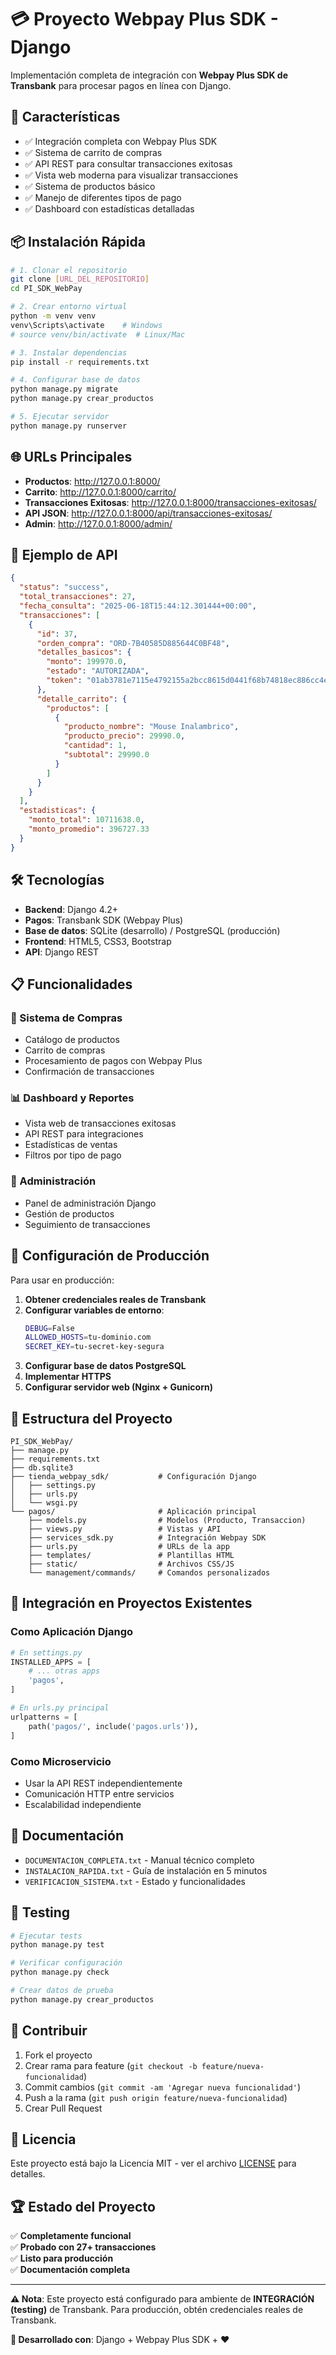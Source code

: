 # 💳 Proyecto Webpay Plus SDK - Django

Implementación completa de integración con **Webpay Plus SDK de Transbank** para procesar pagos en línea con Django.

## 🚀 Características

- ✅ Integración completa con Webpay Plus SDK
- ✅ Sistema de carrito de compras
- ✅ API REST para consultar transacciones exitosas
- ✅ Vista web moderna para visualizar transacciones
- ✅ Sistema de productos básico
- ✅ Manejo de diferentes tipos de pago
- ✅ Dashboard con estadísticas detalladas

## 📦 Instalación Rápida

```bash
# 1. Clonar el repositorio
git clone [URL_DEL_REPOSITORIO]
cd PI_SDK_WebPay

# 2. Crear entorno virtual
python -m venv venv
venv\Scripts\activate    # Windows
# source venv/bin/activate  # Linux/Mac

# 3. Instalar dependencias
pip install -r requirements.txt

# 4. Configurar base de datos
python manage.py migrate
python manage.py crear_productos

# 5. Ejecutar servidor
python manage.py runserver
```

## 🌐 URLs Principales

- **Productos**: http://127.0.0.1:8000/
- **Carrito**: http://127.0.0.1:8000/carrito/
- **Transacciones Exitosas**: http://127.0.0.1:8000/transacciones-exitosas/
- **API JSON**: http://127.0.0.1:8000/api/transacciones-exitosas/
- **Admin**: http://127.0.0.1:8000/admin/

## 📱 Ejemplo de API

```json
{
  "status": "success",
  "total_transacciones": 27,
  "fecha_consulta": "2025-06-18T15:44:12.301444+00:00",
  "transacciones": [
    {
      "id": 37,
      "orden_compra": "ORD-7B40585D885644C0BF48",
      "detalles_basicos": {
        "monto": 199970.0,
        "estado": "AUTORIZADA",
        "token": "01ab3781e7115e4792155a2bcc8615d0441f68b74818ec886cc4eadd73714567"
      },
      "detalle_carrito": {
        "productos": [
          {
            "producto_nombre": "Mouse Inalambrico",
            "producto_precio": 29990.0,
            "cantidad": 1,
            "subtotal": 29990.0
          }
        ]
      }
    }
  ],
  "estadisticas": {
    "monto_total": 10711638.0,
    "monto_promedio": 396727.33
  }
}
```

## 🛠️ Tecnologías

- **Backend**: Django 4.2+
- **Pagos**: Transbank SDK (Webpay Plus)
- **Base de datos**: SQLite (desarrollo) / PostgreSQL (producción)
- **Frontend**: HTML5, CSS3, Bootstrap
- **API**: Django REST

## 📋 Funcionalidades

### 🛒 Sistema de Compras
- Catálogo de productos
- Carrito de compras
- Procesamiento de pagos con Webpay Plus
- Confirmación de transacciones

### 📊 Dashboard y Reportes
- Vista web de transacciones exitosas
- API REST para integraciones
- Estadísticas de ventas
- Filtros por tipo de pago

### 🔧 Administración
- Panel de administración Django
- Gestión de productos
- Seguimiento de transacciones

## 🔐 Configuración de Producción

Para usar en producción:

1. **Obtener credenciales reales de Transbank**
2. **Configurar variables de entorno**:
   ```bash
   DEBUG=False
   ALLOWED_HOSTS=tu-dominio.com
   SECRET_KEY=tu-secret-key-segura
   ```
3. **Configurar base de datos PostgreSQL**
4. **Implementar HTTPS**
5. **Configurar servidor web (Nginx + Gunicorn)**

## 📁 Estructura del Proyecto

```
PI_SDK_WebPay/
├── manage.py
├── requirements.txt
├── db.sqlite3
├── tienda_webpay_sdk/           # Configuración Django
│   ├── settings.py
│   ├── urls.py
│   └── wsgi.py
└── pagos/                       # Aplicación principal
    ├── models.py                # Modelos (Producto, Transaccion)
    ├── views.py                 # Vistas y API
    ├── services_sdk.py          # Integración Webpay SDK
    ├── urls.py                  # URLs de la app
    ├── templates/               # Plantillas HTML
    ├── static/                  # Archivos CSS/JS
    └── management/commands/     # Comandos personalizados
```

## 🔗 Integración en Proyectos Existentes

### Como Aplicación Django
```python
# En settings.py
INSTALLED_APPS = [
    # ... otras apps
    'pagos',
]

# En urls.py principal
urlpatterns = [
    path('pagos/', include('pagos.urls')),
]
```

### Como Microservicio
- Usar la API REST independientemente
- Comunicación HTTP entre servicios
- Escalabilidad independiente

## 📖 Documentación

- `DOCUMENTACION_COMPLETA.txt` - Manual técnico completo
- `INSTALACION_RAPIDA.txt` - Guía de instalación en 5 minutos
- `VERIFICACION_SISTEMA.txt` - Estado y funcionalidades

## 🧪 Testing

```bash
# Ejecutar tests
python manage.py test

# Verificar configuración
python manage.py check

# Crear datos de prueba
python manage.py crear_productos
```

## 🤝 Contribuir

1. Fork el proyecto
2. Crear rama para feature (`git checkout -b feature/nueva-funcionalidad`)
3. Commit cambios (`git commit -am 'Agregar nueva funcionalidad'`)
4. Push a la rama (`git push origin feature/nueva-funcionalidad`)
5. Crear Pull Request

## 📄 Licencia

Este proyecto está bajo la Licencia MIT - ver el archivo [LICENSE](LICENSE) para detalles.

## 🏆 Estado del Proyecto

✅ **Completamente funcional**  
✅ **Probado con 27+ transacciones**  
✅ **Listo para producción**  
✅ **Documentación completa**  

---

**⚠️ Nota**: Este proyecto está configurado para ambiente de **INTEGRACIÓN (testing)** de Transbank. Para producción, obtén credenciales reales de Transbank.

**🎯 Desarrollado con**: Django + Webpay Plus SDK + ❤️
